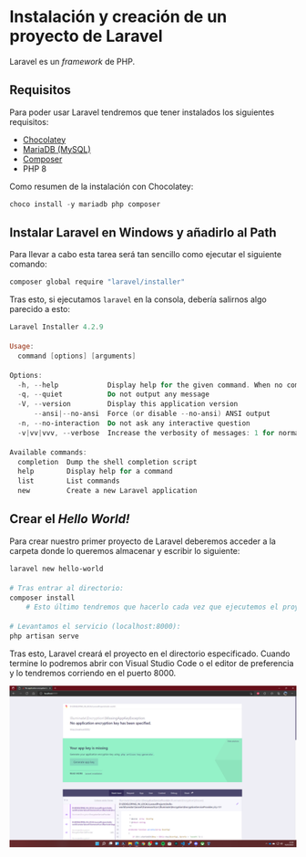 # Instalación y creación de un proyecto de Laravel

Laravel es un _framework_ de PHP.

## Requisitos

Para poder usar Laravel tendremos que tener instalados los siguientes requisitos:

- [Chocolatey](Chocolatey.md)
- [MariaDB (MySQL)](MariaDB.md)
- [Composer](Composer.md)
- PHP 8

Como resumen de la instalación con Chocolatey:

```Powershell
choco install -y mariadb php composer
```

## Instalar Laravel en Windows y añadirlo al Path

Para llevar a cabo esta tarea será tan sencillo como ejecutar el siguiente comando:

```Powershell
composer global require "laravel/installer"
```

Tras esto, si ejecutamos ```laravel``` en la consola, debería salirnos algo parecido a esto:

```Powershell
Laravel Installer 4.2.9

Usage:
  command [options] [arguments]

Options:
  -h, --help            Display help for the given command. When no command is given display help for the list command
  -q, --quiet           Do not output any message
  -V, --version         Display this application version
      --ansi|--no-ansi  Force (or disable --no-ansi) ANSI output
  -n, --no-interaction  Do not ask any interactive question                                                               
  -v|vv|vvv, --verbose  Increase the verbosity of messages: 1 for normal output, 2 for more verbose output and 3 for debug
  
Available commands:
  completion  Dump the shell completion script
  help        Display help for a command
  list        List commands
  new         Create a new Laravel application
```

## Crear el _Hello World!_

Para crear nuestro primer proyecto de Laravel deberemos acceder a la carpeta donde lo queremos almacenar y escribir lo siguiente:

```Powershell
laravel new hello-world

# Tras entrar al directorio:
composer install
    # Esto último tendremos que hacerlo cada vez que ejecutemos el proyecto en una máquina distinta

# Levantamos el servicio (localhost:8000):
php artisan serve
```

Tras esto, Laravel creará el proyecto en el directorio especificado. Cuando termine lo podremos abrir con Visual Studio Code o el editor de preferencia y lo tendremos corriendo en el puerto 8000.

![Laravel](images/w11_laravel_helloworld.png)


